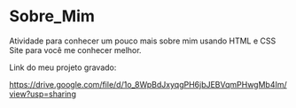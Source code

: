 # Sobre_Mim
Atividade para conhecer um pouco mais sobre mim usando HTML e CSS
Site para você me conhecer melhor.

Link do meu projeto gravado:

https://drive.google.com/file/d/1o_8WpBdJxyqgPH6jbJEBVqmPHwgMb4Im/view?usp=sharing

